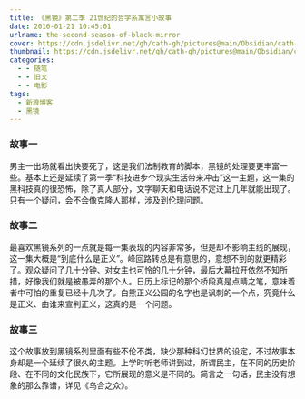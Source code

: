 ```yaml
---
title: 《黑镜》第二季 21世纪的哲学系寓言小故事
date: 2016-01-21 10:45:01
urlname: the-second-season-of-black-mirror
cover: https://cdn.jsdelivr.net/gh/cath-gh/pictures@main/Obsidian/cath-gh.github.io/%E9%BB%91%E9%95%9C.webp
thumbnail: https://cdn.jsdelivr.net/gh/cath-gh/pictures@main/Obsidian/cath-gh.github.io/%E9%BB%91%E9%95%9C.webp
categories:
  - - 随笔
  - - 旧文
  - - 电影
tags:
  - 新浪博客
  - 黑镜
---
```

### 故事一

男主一出场就看出快要死了，这是我们法制教育的脚本，黑镜的处理要更丰富一些。基本上还是延续了第一季“科技进步个现实生活带来冲击”这一主题，这一集的黑科技真的很恐怖，除了真人部分，文字聊天和电话说不定过上几年就能出现了。只有一个疑问，会不会像克隆人那样，涉及到伦理问题。

<!--more-->

### 故事二

最喜欢黑镜系列的一点就是每一集表现的内容非常多，但是却不影响主线的展现，这一集大概是“到底什么是正义”。峰回路转总是有意思的，意想不到的就更精彩了。观众疑问了几十分钟、对女主也可怜的几十分钟，最后大幕拉开依然不知所措，好像我们就是被愚弄的那个人。日历上标记的那个桥段真是点睛之笔，意味着者中可怕的重复已经十几次了。白熊正义公园的名字也是讽刺的一个点，究竟什么是正义、由谁来宣判正义，这真的是一个问题。

### 故事三

这个故事放到黑镜系列里面有些不伦不类，缺少那种科幻世界的设定，不过故事本身却是一个延续了很久的主题。上学时听老师讲到过，所谓民主，在不同的历史阶段、在不同的文化民族下，它所展现的意义是不同的。简言之一句话，民主没有想象的那么靠谱，详见《乌合之众》。